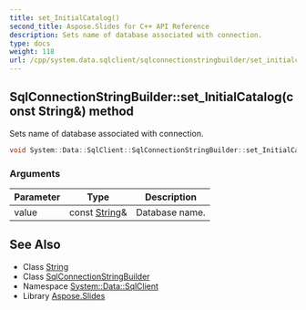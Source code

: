 ```yaml
---
title: set_InitialCatalog()
second_title: Aspose.Slides for C++ API Reference
description: Sets name of database associated with connection.
type: docs
weight: 118
url: /cpp/system.data.sqlclient/sqlconnectionstringbuilder/set_initialcatalog/
---
```

## SqlConnectionStringBuilder::set_InitialCatalog(const String\&) method


Sets name of database associated with connection.

```cpp
void System::Data::SqlClient::SqlConnectionStringBuilder::set_InitialCatalog(const String &value)
```


### Arguments

| Parameter | Type | Description |
| --- | --- | --- |
| value | const [String](../../../system/string/)\& | Database name. |

## See Also

* Class [String](../../system/string/)
* Class [SqlConnectionStringBuilder](./)
* Namespace [System::Data::SqlClient](../)
* Library [Aspose.Slides](../../)